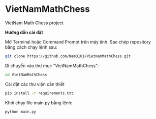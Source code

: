 # VietNamMathChess

VietNam Math Chess project


**Hướng dẫn cài đặt**


Mở Terminal hoặc Command Prompt trên máy tính.
Sao chép repository bằng cách chạy lệnh sau:

```bash
git clone https://github.com/Nam0101/VietNamMathChess.git
```
Di chuyển vào thư mục "VietNamMathChess":

```bash
cd VietNamMathChess
```

Cài đặt các thư viện cần thiết
```bash
pip install -r requirements.txt
```

Khởi chạy file main.py bằng lệnh: 
```bash
python main.py
```
